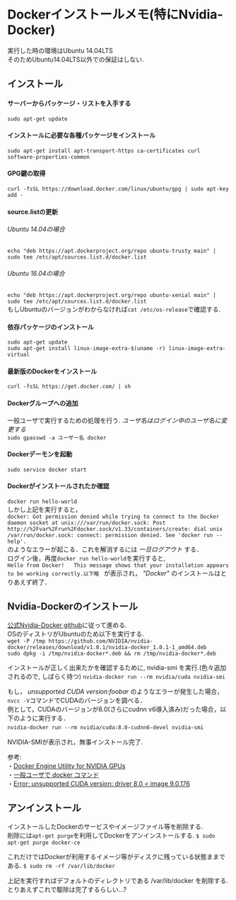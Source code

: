# Dockerインストールメモ(特にNvidia-Docker)
実行した時の環境はUbuntu 14.04LTS  
そのためUbuntu14.04LTS以外での保証はしない.


## インストール

#### サーバーからパッケージ・リストを入手する  
`sudo apt-get update`

#### インストールに必要な各種パッケージをインストール  
`sudo apt-get install apt-transport-https ca-certificates curl software-properties-common`

#### GPG鍵の取得  
`curl -fsSL https://download.docker.com/linux/ubuntu/gpg | sudo apt-key add -`

#### source.listの更新
###### Ubuntu 14.04の場合
`echo "deb https://apt.dockerproject.org/repo ubuntu-trusty main" | sudo tee /etc/apt/sources.list.d/docker.list`
###### Ubuntu 16.04の場合
`echo "deb https://apt.dockerproject.org/repo ubuntu-xenial main" | sudo tee /etc/apt/sources.list.d/docker.list`  
もしUbuntuのバージョンがわからなければ`cat /etc/os-release`で確認する.

#### 依存パッケージのインストール
`sudo apt-get update`  
`sudo apt-get install linux-image-extra-$(uname -r) linux-image-extra-virtual`

#### 最新版のDockerをインストール
`curl -fsSL https://get.docker.com/ | sh`


#### Dockerグループへの追加
一般ユーザで実行するための処理を行う.
*ユーザ名はログイン中のユーザ名に変更する*  
`sudo gpasswd -a ユーザー名 docker`

#### Dockerデーモンを起動
`sudo service docker start`

#### Dockerがインストールされたか確認
`docker run hello-world`  
しかし上記を実行すると，  
`docker: Got permission denied while trying to connect to the Docker daemon socket at unix:///var/run/docker.sock: Post http://%2Fvar%2Frun%2Fdocker.sock/v1.33/containers/create: dial unix /var/run/docker.sock: connect: permission denied.
See 'docker run --help'.`  
のようなエラーが起こる．これを解消するには *一旦ログアウト* する．  
ログイン後，再度`docker run hello-world`を実行すると,  
`Hello from Docker!  
This message shows that your installation appears to be working correctly.以下略
`
が表示され， *"Docker"* のインストールはとりあえず終了．

## Nvidia-Dockerのインストール
[公式Nvidia-Docker github](https://github.com/NVIDIA/nvidia-docker)に従って進める.  
OSのディストリがUbuntuのため以下を実行する.  
`wget -P /tmp https://github.com/NVIDIA/nvidia-docker/releases/download/v1.0.1/nvidia-docker_1.0.1-1_amd64.deb`  
`sudo dpkg -i /tmp/nvidia-docker*.deb && rm /tmp/nvidia-docker*.deb`  

インストールが正しく出来たかを確認するために, nvidia-smi を実行.(色々追加されるので, しばらく待つ)
`nvidia-docker run --rm nvidia/cuda nvidia-smi`  

もし， *unsupported CUDA version:foobar* のようなエラーが発生した場合，`nvcc -V`コマンドでCUDAのバージョンを調べる．  
例として，CUDAのバージョンが8.0(さらにcudnn v6導入済み)だった場合，以下のように実行する．  
`nvidia-docker run --rm nvidia/cuda:8.0-cudnn6-devel nvidia-smi`　　

NVIDIA-SMIが表示され，無事インストール完了.  

参考:  
・[Docker Engine Utility for NVIDIA GPUs](https://github.com/NVIDIA/nvidia-docker)  
・[一般ユーザで docker コマンド](http://labory.sakuraweb.com/blog/2017/07/06/%E4%B8%80%E8%88%AC%E3%83%A6%E3%83%BC%E3%82%B6%E3%81%A7-docker-%E3%82%B3%E3%83%9E%E3%83%B3%E3%83%89/)  
・[Error: unsupported CUDA version: driver 8.0 < image 9.0.176](https://github.com/NVIDIA/nvidia-docker/issues/497)





## アンインストール
 インストールしたDockerのサービスやイメージファイル等を削除する.  
 削除には`apt-get purge`を利用してDockerをアンインストールする.
 `$ sudo apt-get purge docker-ce`

 これだけではDockerが利用するイメージ等がディスクに残っている状態ままである.
 `$ sudo rm -rf /var/lib/docker`

 上記を実行すればデフォルトのディレクトリである /var/lib/docker を削除する.  
 とりあえずこれで駆除は完了するらしい...?
